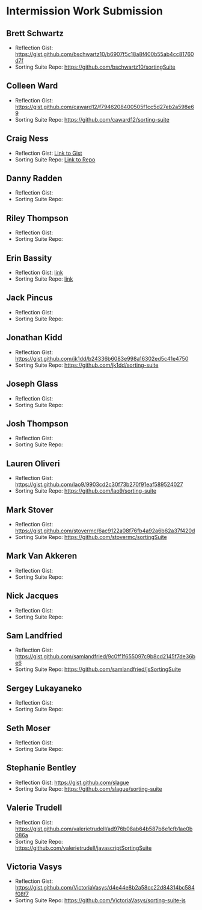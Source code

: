 # Intermission Work Submission

## Brett Schwartz

* Reflection Gist: https://gist.github.com/bschwartz10/b6907f5c18a8f400b55ab4cc81760d7f
* Sorting Suite Repo: https://github.com/bschwartz10/sortingSuite

## Colleen Ward

* Reflection Gist: https://gist.github.com/caward12/f7946208400505f1cc5d27eb2a598e69
* Sorting Suite Repo: https://github.com/caward12/sorting-suite

## Craig Ness

* Reflection Gist: [Link to Gist](https://gist.github.com/NessEFC/1c7f509f8e321c7bb8b9cf3d905d8f00)
* Sorting Suite Repo: [Link to Repo](https://github.com/NessEFC/sorting_suite_js)

## Danny Radden

* Reflection Gist: 
* Sorting Suite Repo: 

## Riley Thompson

* Reflection Gist: 
* Sorting Suite Repo: 

## Erin Bassity

* Reflection Gist: [link](https://gist.github.com/somedayrainbows/7ae37e42a85266ca27c9d7d83f8e77f8)
* Sorting Suite Repo: [link](https://github.com/somedayrainbows/sorting_suite)

## Jack Pincus

* Reflection Gist: 
* Sorting Suite Repo: 

## Jonathan Kidd

* Reflection Gist: https://gist.github.com/jk1dd/b24336b6083e998a16302ed5c41e4750
* Sorting Suite Repo: https://github.com/jk1dd/sorting-suite

## Joseph Glass

* Reflection Gist: 
* Sorting Suite Repo: 

## Josh Thompson

* Reflection Gist: 
* Sorting Suite Repo: 

## Lauren Oliveri

* Reflection Gist: https://gist.github.com/lao9/9903cd2c30f73b270f91eaf589524027
* Sorting Suite Repo: https://github.com/lao9/sorting-suite

## Mark Stover

* Reflection Gist: https://gist.github.com/stovermc/6ac9122a08f76fb4a92a6b62a37f420d
* Sorting Suite Repo: https://github.com/stovermc/sortingSuite

## Mark Van Akkeren

* Reflection Gist: 
* Sorting Suite Repo: 

## Nick Jacques

* Reflection Gist: 
* Sorting Suite Repo: 

## Sam Landfried

* Reflection Gist: https://gist.github.com/samlandfried/9c0ff1f655097c9b8cd2145f7de36be6
* Sorting Suite Repo: https://github.com/samlandfried/jsSortingSuite

## Sergey Lukayaneko

* Reflection Gist: 
* Sorting Suite Repo: 

## Seth Moser

* Reflection Gist: 
* Sorting Suite Repo: 

## Stephanie Bentley

* Reflection Gist: https://gist.github.com/slague
* Sorting Suite Repo: https://github.com/slague/sorting-suite

## Valerie Trudell

* Reflection Gist: https://gist.github.com/valerietrudell/ad976b08ab64b587b6e1cfb1ae0b086a 
* Sorting Suite Repo: https://github.com/valerietrudell/javascriptSortingSuite 

## Victoria Vasys

* Reflection Gist: https://gist.github.com/VictoriaVasys/d4e44e8b2a58cc22d84314bc584f08f7
* Sorting Suite Repo: https://github.com/VictoriaVasys/sorting-suite-js
